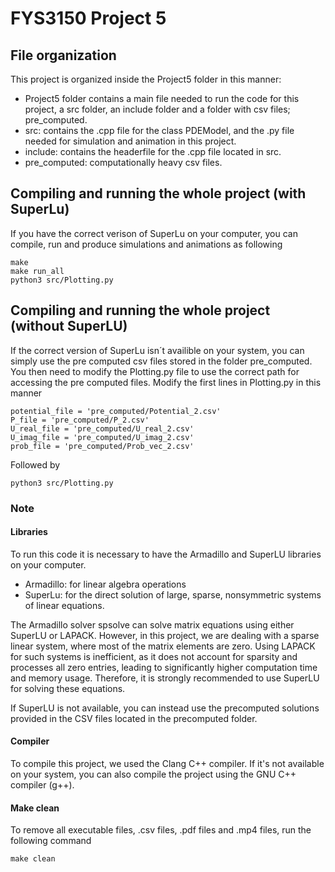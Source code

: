# FYS3150 Project 5

## File organization
This project is organized inside the Project5 folder in this manner:
- Project5 folder contains a main file needed to run the code for this project, a src folder, an include folder and a folder with csv files; pre_computed.
- src: contains the .cpp file for the class PDEModel, and the .py file needed for simulation and animation in this project. 
- include: contains the headerfile for the .cpp file located in src.
- pre_computed: computationally heavy csv files.

## Compiling and running the whole project (with SuperLu)
If you have the correct verison of SuperLu on your computer, you can compile, run and produce simulations and animations as following 

    make
    make run_all
    python3 src/Plotting.py


## Compiling and running the whole project (without SuperLU)
If the correct version of SuperLu isn´t availible on your system, you can simply use the pre computed csv files stored in the folder pre_computed. 
You then need to modify the Plotting.py file to use the correct path for accessing the pre computed files. 
Modify the first lines in Plotting.py in this manner

    potential_file = 'pre_computed/Potential_2.csv'
    P_file = 'pre_computed/P_2.csv'
    U_real_file = 'pre_computed/U_real_2.csv'
    U_imag_file = 'pre_computed/U_imag_2.csv'
    prob_file = 'pre_computed/Prob_vec_2.csv' 
Followed by 

    python3 src/Plotting.py


### Note 
#### Libraries
To run this code it is necessary to have the Armadillo and SuperLU libraries on your computer.
- Armadillo: for linear algebra operations
- SuperLu: for the direct solution of large, sparse, nonsymmetric systems of linear equations.

The Armadillo solver spsolve can solve matrix equations using either SuperLU or LAPACK. However, in this project, we are dealing with a sparse linear system, where most of the matrix elements are zero. Using LAPACK for such systems is inefficient, as it does not account for sparsity and processes all zero entries, leading to significantly higher computation time and memory usage. Therefore, it is strongly recommended to use SuperLU for solving these equations.

If SuperLU is not available, you can instead use the precomputed solutions provided in the CSV files located in the precomputed folder.

#### Compiler
To compile this project, we used the Clang C++ compiler. If it's not available on your system, you can also compile the project using the GNU C++ compiler (g++).

#### Make clean
To remove all executable files, .csv files, .pdf files and .mp4 files, run the following command

    make clean 
